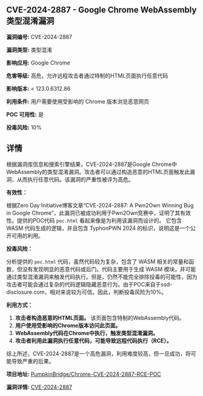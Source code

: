 ## CVE-2024-2887 - Google Chrome WebAssembly 类型混淆漏洞

**漏洞编号:** CVE-2024-2887

**漏洞类型:** 类型混淆

**影响应用:** Google Chrome

**危害等级:** 高危，允许远程攻击者通过特制的HTML页面执行任意代码

**影响版本:** < 123.0.6312.86

**利用条件:** 用户需要使用受影响的 Chrome 版本浏览恶意网页

**POC 可用性:** 是

**投毒风险:** 10%

## 详情

根据漏洞库信息和搜索引擎结果，CVE-2024-2887是Google Chrome中WebAssembly的类型混淆漏洞。攻击者可以通过构造恶意的HTML页面触发此漏洞，从而执行任意代码。该漏洞的严重性被评为高危。

**有效性：**

根据Zero Day Initiative博客文章“CVE-2024-2887: A Pwn2Own Winning Bug in Google Chrome”，此漏洞已被成功利用于Pwn2Own竞赛中，证明了其有效性。提供的POC代码 `poc.html` 看起来像是为利用该漏洞而设计的。 它包含 WASM 代码生成的逻辑，并且包含 TyphonPWN 2024 的标识，说明这是一个公开可用的利用。

**投毒风险：**

分析提供的 `poc.html` 代码，虽然代码较为复杂，包含了 WASM 相关的常量和函数，但没有发现明显的恶意代码或后门。代码主要用于生成 WASM 模块，并可能通过类型混淆漏洞来触发代码执行。但是，仍然不能完全排除投毒的可能性，因为攻击者可能会通过复杂的代码逻辑隐藏恶意行为。由于POC来自于ssd-disclosure.com，相对来说较为可信。因此，判断投毒风险为10%。

**利用方式：**

1.  **攻击者构造恶意的HTML页面。** 该页面包含特制的WebAssembly代码。
2.  **用户使用受影响的Chrome版本访问此页面。**
3.  **WebAssembly代码在Chrome中执行，触发类型混淆漏洞。**
4.  **攻击者利用此漏洞执行任意代码，可能导致远程代码执行（RCE）。**

综上所述，CVE-2024-2887是一个高危漏洞，利用难度较高，但一旦成功，将可能导致严重的后果。

**项目地址:** [PumpkinBridge/Chrome-CVE-2024-2887-RCE-POC](https://github.com/PumpkinBridge/Chrome-CVE-2024-2887-RCE-POC)

**漏洞详情:** [CVE-2024-2887](https://nvd.nist.gov/vuln/detail/CVE-2024-2887)